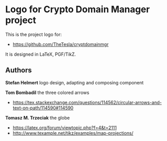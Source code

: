 # Logo for Crypto Domain Manager project

This is the project logo for:
* https://github.com/TheTesla/cryptdomainmgr

It is designed in LaTeX, PGF/TikZ.

## Authors

**Stefan Helmert** logo design, adapting and composing component

**Tom Bombadil** the three colored arrows
* https://tex.stackexchange.com/questions/114562/circular-arrows-and-text-on-path/114590#114590

**Tomasz M. Trzeciak** the globe
* https://latex.org/forum/viewtopic.php?f=4&t=2111
* http://www.texample.net/tikz/examples/map-projections/


